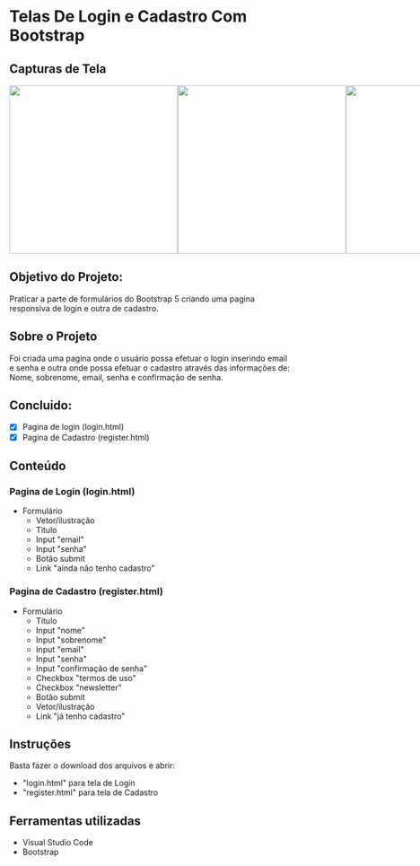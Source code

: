 # Telas De Login e Cadastro Com Bootstrap 
  
## Capturas de Tela 

<div style=" display: flex;">
  <img src="https://joaoguimaraes.com/img/gitScreenshots/loginRegisterBootstrap5/loginMobile.png" style="height: 300px; "/>
  <img src="https://joaoguimaraes.com/img/gitScreenshots/loginRegisterBootstrap5/loginDesktop.png" style="height: 300px;"/>
  <img src="https://joaoguimaraes.com/img/gitScreenshots/loginRegisterBootstrap5/registerDesktop.png" style="height: 300px;"/>
  <img src="https://joaoguimaraes.com/img/gitScreenshots/loginRegisterBootstrap5/registerMobile1.png" style="height: 300px; "/>
</div>

## Objetivo do Projeto: 
  
Praticar a parte de formulários do Bootstrap 5 criando uma pagina responsiva de login e outra de cadastro.
  
## Sobre o Projeto 
  
Foi criada uma pagina onde o usuário possa efetuar o login inserindo email e senha e outra onde possa efetuar o cadastro através das informações de: Nome, sobrenome, email, senha e confirmação de senha.


  
## Concluido: 

  
- [x] Pagina de login (login.html) 
- [x] Pagina de Cadastro (register.html)
  
## Conteúdo 
  
### Pagina de Login (login.html) 
  
- Formulário
  * Vetor/ilustração 
  * Titulo
  * Input "email"
  * Input "senha"
  * Botão submit
  * Link "ainda não tenho cadastro"

### Pagina de Cadastro (register.html) 
  
- Formulário 
  * Titulo
  * Input "nome"
  * Input "sobrenome"
  * Input "email"
  * Input "senha"
  * Input "confirmação de senha"
  * Checkbox "termos de uso"
  * Checkbox "newsletter"
  * Botão submit
  * Vetor/ilustração
  * Link "já tenho cadastro"
  
 ## Instruções 
  
 Basta fazer o download dos arquivos e abrir:
 
 - "login.html" para tela de Login
 - "register.html" para tela de Cadastro 
  
 ## Ferramentas utilizadas 
  
 - Visual Studio Code 
 - Bootstrap


